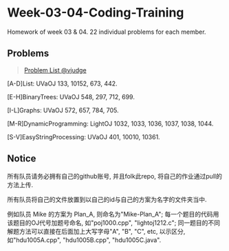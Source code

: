 # Week-03-04-Coding-Training
Homework of week 03 & 04. 22 individual problems for each member.

## Problems
>[Problem List @vjudge](http://acm.hust.edu.cn/vjudge/contest/view.action?cid=114291#overview)

[A-D]List: UVaOJ 133, 10152, 673, 442.

[E-H]BinaryTrees: UVaOJ 548, 297, 712, 699.

[I-L]Graphs: UVaOJ 572, 657, 784, 705.

[M-R]DynamicProgramming: LightOJ 1032, 1033, 1036, 1037, 1038, 1044.

[S-V]EasyStringProcessing: UVaOJ 401, 10010, 10361.

## Notice
所有队员请务必拥有自己的github账号, 并且folk此repo, 将自己的作业通过pull的方法上传.

所有队员将自己的文件放置到以自己的id与自己的方案为名字的文件夹当中.

例如队员 Mike 的方案为 Plan_A, 则命名为"Mike-Plan_A"; 每一个题目的代码用该题目的OJ代号加题号命名, 如"poj1000.cpp", "lightoj1212.c"; 同一题目的不同解题方法可以直接在后面加上大写字母"A", "B", "C", etc, 以示区分, 如"hdu1005A.cpp", "hdu1005B.cpp", "hdu1005C.java".
